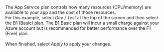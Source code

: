 The App Service plan controls how many resources (CPU/memory) are available to your app and the cost of those resources.
<br>
For this example, select *Dev / Test* at the top of the screen and then select the B1 (Basic) plan.  The B1 Basic plan will incur a small charge against your Azure account but is recommended for better performance over the F1 (Free) plan.<br>
<br>
When finished, select *Apply* to apply your changes.